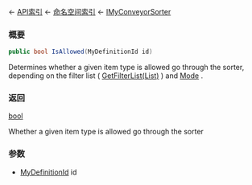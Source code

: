 ← [API索引](Api-Index) ← [命名空间索引](Namespace-Index) ← [IMyConveyorSorter](Sandbox.ModAPI.Ingame.IMyConveyorSorter)

### 概要

```csharp
public bool IsAllowed(MyDefinitionId id)
```

Determines whether a given item type is allowed go through the sorter, depending on the filter list ( [GetFilterList(List<MyInventoryItemFilter>)](Sandbox.ModAPI.Ingame.IMyConveyorSorter.GetFilterList) ) and [Mode](Sandbox.ModAPI.Ingame.IMyConveyorSorter.Mode) .

### 返回

[bool](https://docs.microsoft.com/en-us/dotnet/api/System.Boolean?view=netframework-4.6)

Whether a given item type is allowed go through the sorter

### 参数

* [MyDefinitionId](VRage.Game.MyDefinitionId) id
